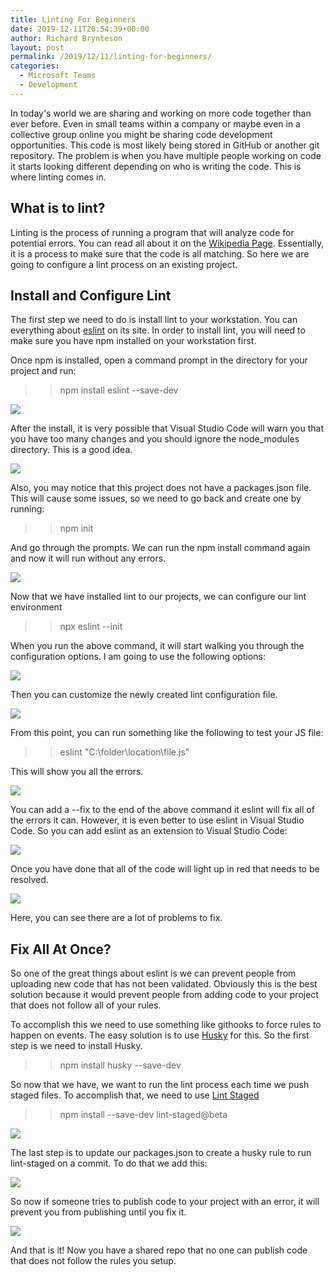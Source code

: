 ```yaml
---
title: Linting For Beginners
date: 2019-12-11T20:54:39+00:00
author: Richard Brynteson
layout: post
permalink: /2019/12/11/linting-for-beginners/
categories:
  - Microsoft Teams
  - Development
---
```


In today's world we are sharing and working on more code together than ever before. Even in small teams within a company or maybe even in a collective group online you might be sharing code development opportunities. This code is most likely being stored in GitHub or another git repository. The problem is when you have multiple people working on code it starts looking different depending on who is writing the code. This is where linting comes in.

## What is to lint?

Linting is the process of running a program that will analyze code for potential errors.  You can read all about it on the [Wikipedia Page](https://en.wikipedia.org/wiki/Lint_%28software%29).  Essentially, it is a process to make sure that the code is all matching.  So here we are going to configure a lint process on an existing project.

## Install and Configure Lint

The first step we need to do is install lint to your workstation. You can everything about [eslint](https://eslint.org/docs/user-guide/getting-started) on its site. In order to install lint, you will need to make sure you have npm installed on your workstation first.

Once npm is installed, open a command prompt in the directory for your project and run:

>> npm install eslint --save-dev

<img src="https://theargylemvp.com/assets/images/12-11-Image1.png" />

After the install, it is very possible that Visual Studio Code will warn you that you have too many changes and you should ignore the node_modules directory.  This is a good idea.

<img src="https://theargylemvp.com/assets/images/12-11-Image2.png" />

Also, you may notice that this project does not have a packages.json file.  This will cause some issues, so we need to go back and create one by running:

>> npm init

And go through the prompts.  We can run the npm install command again and now it will run without any errors.  

<img src="https://theargylemvp.com/assets/images/12-11-Image3.png" />

Now that we have installed lint to our projects, we can configure our lint environment

>> npx eslint --init

When you run the above command, it will start walking you through the configuration options.  I am going to use the following options:

<img src="https://theargylemvp.com/assets/images/12-11-Image4.png" />

Then you can customize the newly created lint configuration file.  

<img src="https://theargylemvp.com/assets/images/12-11-Image5.png" />

From this point, you can run something like the following to test your JS file:

>> eslint "C:\folder\location\file.js"

This will show you all the errors.  

<img src="https://theargylemvp.com/assets/images/12-11-Image6.png" />

You can add a --fix to the end of the above command it eslint will fix all of the errors it can.  However, it is even better to use eslint in Visual Studio Code.  So you can add eslint as an extension to Visual Studio Code:

<img src="https://theargylemvp.com/assets/images/12-11-Image7.png" />

Once you have done that all of the code will light up in red that needs to be resolved.  

<img src="https://theargylemvp.com/assets/images/12-11-Image8.png" />

Here, you can see there are a lot of problems to fix.

## Fix All At Once?

So one of the great things about eslint is we can prevent people from uploading new code that has not been validated.  Obviously this is the best solution because it would prevent people from adding code to your project that does not follow all of your rules.

To accomplish this we need to use something like githooks to force rules to happen on events.  The easy solution is to use [Husky](https://github.com/typicode/husky) for this.  So the first step is we need to install Husky.

>> npm install husky --save-dev

So now that we have, we want to run the lint process each time we push staged files.  To accomplish that, we need to use [Lint Staged](https://github.com/okonet/lint-staged)

>> npm install --save-dev lint-staged@beta

<img src="https://theargylemvp.com/assets/images/12-11-Image9.png" />

The last step is to update our packages.json to create a husky rule to run lint-staged on a commit.  To do that we add this:

<img src="https://theargylemvp.com/assets/images/12-11-Image10.png" />

So now if someone tries to publish code to your project with an error, it will prevent you from publishing until you fix it.

<img src="https://theargylemvp.com/assets/images/12-11-Image11.png" />

And that is it!  Now you have a shared repo that no one can publish code that does not follow the rules you setup.
